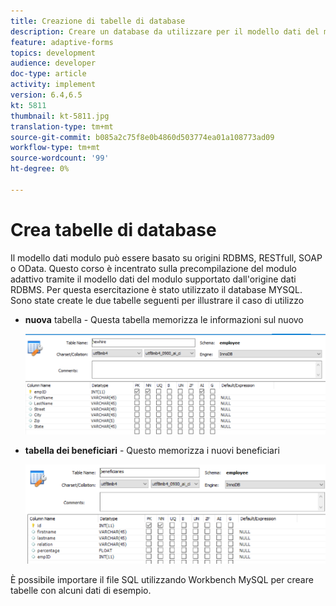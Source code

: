 ```yaml
---
title: Creazione di tabelle di database
description: Creare un database da utilizzare per il modello dati del modulo
feature: adaptive-forms
topics: development
audience: developer
doc-type: article
activity: implement
version: 6.4,6.5
kt: 5811
thumbnail: kt-5811.jpg
translation-type: tm+mt
source-git-commit: b085a2c75f8e0b4860d503774ea01a108773ad09
workflow-type: tm+mt
source-wordcount: '99'
ht-degree: 0%

---
```



# Crea tabelle di database

Il modello dati modulo può essere basato su origini RDBMS, RESTfull, SOAP o OData. Questo corso è incentrato sulla precompilazione del modulo adattivo tramite il modello dati del modulo supportato dall&#39;origine dati RDBMS. Per questa esercitazione è stato utilizzato il database MYSQL. Sono state create le due tabelle seguenti per illustrare il caso di utilizzo

* **nuova** tabella - Questa tabella memorizza le informazioni sul nuovo

   ![newhire](assets/newhire-table.png)


* **tabella dei beneficiari** - Questo memorizza i nuovi beneficiari

   ![Beneficiari](assets/beneficiaries-table.png)

È possibile importare il file [](assets/db-schema.sql) SQL utilizzando Workbench MySQL per creare tabelle con alcuni dati di esempio.
